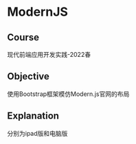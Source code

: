 # ModernJS


## Course

现代前端应用开发实践-2022春

## Objective

使用Bootstrap框架模仿Modern.js官网的布局

## Explanation

分别为ipad版和电脑版
